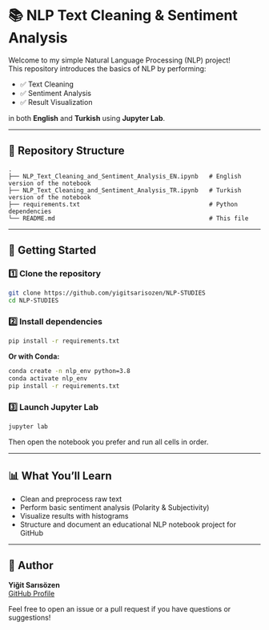 # 📚 NLP Text Cleaning & Sentiment Analysis

Welcome to my simple Natural Language Processing (NLP) project!  
This repository introduces the basics of NLP by performing:

- ✅ Text Cleaning  
- ✅ Sentiment Analysis  
- ✅ Result Visualization  

in both **English** and **Turkish** using **Jupyter Lab**.

---

## 📂 Repository Structure

```
.
├── NLP_Text_Cleaning_and_Sentiment_Analysis_EN.ipynb   # English version of the notebook
├── NLP_Text_Cleaning_and_Sentiment_Analysis_TR.ipynb   # Turkish version of the notebook
├── requirements.txt                                    # Python dependencies
└── README.md                                           # This file
```

---

## 🚀 Getting Started

### 1️⃣ Clone the repository

```bash
git clone https://github.com/yigitsarisozen/NLP-STUDIES
cd NLP-STUDIES
```

### 2️⃣ Install dependencies

```bash
pip install -r requirements.txt
```

**Or with Conda:**

```bash
conda create -n nlp_env python=3.8
conda activate nlp_env
pip install -r requirements.txt
```

### 3️⃣ Launch Jupyter Lab

```bash
jupyter lab
```

Then open the notebook you prefer and run all cells in order.

---

## 📊 What You’ll Learn

- Clean and preprocess raw text
- Perform basic sentiment analysis (Polarity & Subjectivity)
- Visualize results with histograms
- Structure and document an educational NLP notebook project for GitHub

---

## 👤 Author

**Yiğit Sarısözen**  
[GitHub Profile](https://github.com/yigitsarisozen)

Feel free to open an issue or a pull request if you have questions or suggestions!

